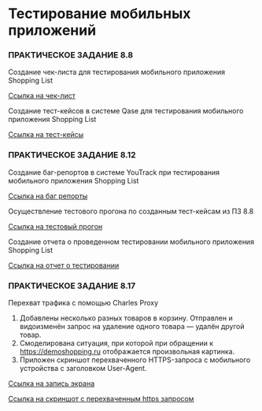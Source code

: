 # Тестирование мобильных приложений

### ПРАКТИЧЕСКОЕ ЗАДАНИЕ 8.8

Создание чек-листа для тестирования мобильного приложения Shopping List

[Ссылка на чек-лист](https://docs.google.com/spreadsheets/d/1bASvcGXPoFUkZdQGBx-4c0_8aoxOqVgbepP6zA8S6IQ/edit?usp=drive_link)

Создание тест-кейсов в системе Qase для тестирования мобильного приложения Shopping List

[Ссылка на тест-кейсы](https://drive.google.com/file/d/1ZCGzVu7-v_Am01RQ5pn0jfdfi-hgLyp0/view?usp=drive_link)

### ПРАКТИЧЕСКОЕ ЗАДАНИЕ 8.12

Создание баг-репортов в системе YouTrack при тестирования мобильного приложения Shopping List

[Ссылка на баг репорты](https://docs.google.com/spreadsheets/d/1XdcnAHyGxzi4V3OsZnaM690OOWKyS6No/edit?usp=sharing&ouid=110201890590256679017&rtpof=true&sd=true)

Осуществление тестового прогона по созданным тест-кейсам из ПЗ 8.8

[Ссылка на тестовый прогон](https://drive.google.com/file/d/1fy7sio1M3D-Z5Lpz7CFXY8SHzmbdXPRB/view?usp=sharing)

Создание отчета о проведенном тестировании мобильного приложения Shopping List

[Ссылка на отчет о тестировании](https://docs.google.com/document/d/1mcE3y-Ba_f4Ch2_enaU4XLAuVHEWcOFQ/edit?usp=sharing&ouid=110201890590256679017&rtpof=true&sd=true)

### ПРАКТИЧЕСКОЕ ЗАДАНИЕ 8.17

Перехват трафика с помощью Charles Proxy

1. Добавлены несколько разных товаров в корзину. Отправлен и видоизменён запрос на удаление одного товара — удалён другой товар.
2. Смоделирована ситуация, при которой при обращении к https://demoshopping.ru отображается произвольная картинка.
3. Приложен скриншот перехваченного HTTPS-запроса с мобильного устройства с заголовком User-Agent.

[Ссылка на запись экрана](https://drive.google.com/file/d/15eH_uTNJb35_DNAHFWgkj_CgPR4ljAtG/view?usp=drive_link)

[Ссылка на скриншот с перехваченным https запросом](https://drive.google.com/file/d/1sUpNM3rbkJoHQnXhdYy6v_AoXIiClKqT/view?usp=drive_link)
